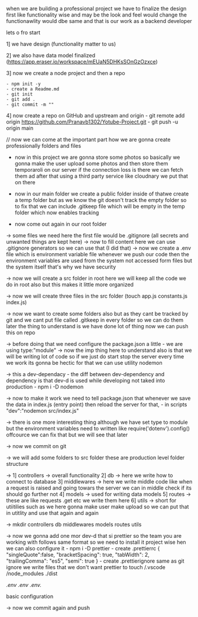 when we are building a professional project we have to finalize the design first like functionality wise and may be the look and feel would change the functionawlity would dbe same and that is our work as a backend developer

lets o fro start 

1] we have design (functionality  matter to us)

2] we also have data model finalized (https://app.eraser.io/workspace/mEUaN5DHKsSOnGzOzxce)

3] now we create a node project and then a repo

	- npm init -y
	- create a Readme.md
	- git init
	- git add .
	- git commit -m ""
	
4] now create a repo on GitHub and upstream and origin
	- git remote add origin https://github.com/Pranavb1302/Yotube-Project.git
	- git push -u origin main

// now we can come at the important part how we are gonna create professionally folders and files

- now in this project we are gonna store some photos so basically we gonna make the user upload some photos and then store them temporaroli on our server if the connection loss is there we can fetch them ad after that using a third party service like cloudnary we put that on there

- now in our main folder we create a public folder inside of thatwe create a temp folder but as we know the git doesn't track the empty folder so to  fix that we can include .gitkeep file which will be empty in the temp folder which now enables tracking

- now  come out again in our root folder

 -> some files we need here the first file would be .gitignore (all secrets and unwanted things are kept here)
 -> now to fill content here we can use .gitignore generators so we can use that (I did that)
 -> now we create a .env file which is environment variable file whenever we push our  code then the environment variables are used from the system not  accessed form files but the system itself that's why we have security

-> now  we will create a src folder in root here  we will keep all the code we do in root also but this  makes it little more organized

-> now we will create three files in the src folder (touch app.js constants.js index.js)

-> now we want to create some folders also but  as they cant be tracked by git and we cant put file called .gitkeep in every folder so we can do them later the thing to understand is we have done lot of thing now  we can push this on repo

-> before doing that we need configure the package.json a little
	- we are using type:"module"
-> now the imp thing here to understand also is that we will be writing lot of code so if we just do start stop the server every time we work its gonna be hectic for that we can use utility nodemon

-> this a dev-dependacy - the diff between dev-dependency and dependency is that dev-d is used while developing not taked into production
	- npm i -D nodemon

-> now to make it work we need to tell package.json that whenever we save the data in index.js (entry point) then reload the server for that,
	- in scripts "dev":"nodemon src/index.js"

-> there is one more interesting thing although we have set type to module but the  environment variables need to written like require('dotenv').config() offcource we can fix that but we will see that later

-> now we commit on git

-> we will add some folders to src folder these are production level folder structure

-> 1] controllers -> overall functionality
   2] db -> here we write how to connect to database
   3] middlewares -> here we write middle code like when a request is raised and going towars the server we can in middle check if its should go further not 
   4] models -> used for writing data models
   5] routes -> these are like requests .get etc we write them here
   6] utils -> short for utiitilies such as we here gonna make user make upload so we can put that in utitlity and use that again and again

-> mkdir controllers db middlewares models routes utils

-> now we gonna add one mor dev-d that si prettier so the team you are working with follows same format so we need to install it project wise hen we can also configure it
	- npm i -D prettier
	- create .prettierrc
	{
    "singleQuote":false,
    "bracketSpacing": true,
    "tabWidth": 2,
    "trailingComma": "es5",
    "semi": true
}
	- create .prettierignore same as git ignore we write files that we don't want prettier to touch
	/.vscode
/node_modules
./dist

*.env
.env
.env.*

basic configuration

-> now we commit again and push

